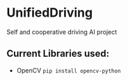 # UnifiedDriving
Self and cooperative driving AI project

## Current Libraries used:
- OpenCV
```pip install opencv-python```
